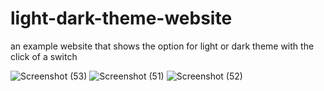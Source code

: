 # light-dark-theme-website
an example website that shows the  option for light or dark theme with the click of a switch

![Screenshot (53)](https://user-images.githubusercontent.com/99539947/172842433-08f6f9aa-8580-4952-919d-64040a408e9b.png)
![Screenshot (51)](https://user-images.githubusercontent.com/99539947/172842437-13453d49-3588-4e0b-bf26-3bab7ae3ef7f.png)
![Screenshot (52)](https://user-images.githubusercontent.com/99539947/172842439-b5268436-09aa-4f98-8231-c46a63a866bc.png)
